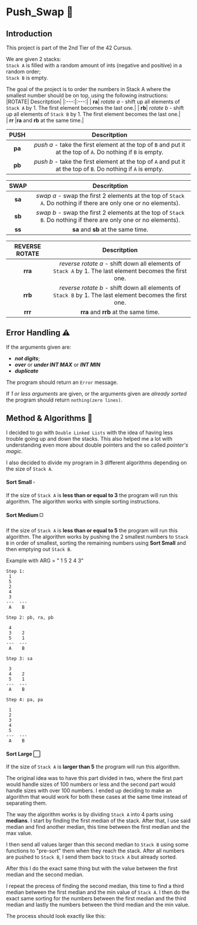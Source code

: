 # Push_Swap 🔄
## Introduction

This project is part of the 2nd Tier of the 42 Cursus.  

We are given 2 stacks:   
`Stack A` is filled with a random amount of ints (negative and positive) in a random order;  
`Stack B` is empty.

The goal of the project is to order the numbers in Stack A where the smallest number should be on top, using the following instructions: 
|ROTATE| Descritption|
|:---:|:---:|
| **ra**| *rotate a* - shift up all elements of `Stack A` by 1. The first element becomes the last one.|
| **rb**| *rotate b* - shift up all elements of `Stack B` by 1. The first element becomes the last one.|  
| **rr** |**ra** and **rb** at the same time.|

|PUSH| Descritption|
|:---:|:---:
| **pa**| *push a* - take the first element at the top of `B` and put it at the top of `A`. Do nothing if `B` is empty.|
| **pb**| *push b* - take the first element at the top of `A` and put it at the top of `B`. Do nothing if `A` is empty.|

|SWAP| Descritption|
|:---:|:---:|
| **sa**| *swap a* - swap the first 2 elements at the top of `Stack A`. Do nothing if there are only one or no elements).|
| **sb**| *swap b* - swap the first 2 elements at the top of `Stack B`. Do nothing if there are only one or no elements).|
| **ss**|**sa** and **sb** at the same time.|

| REVERSE ROTATE| Descritption|
|:---:|:---:|
| **rra**| *reverse rotate a* - shift down all elements of `Stack A` by 1. The last element becomes the first one.|  
| **rrb**| *reverse rotate b* - shift down all elements of `Stack B` by 1. The last element becomes the first one.|  
| **rrr**| **rra** and **rrb** at the same time.|  

## Error Handling ⚠️

If the arguments given are:

- ***not digits***; 
- ***over*** or ***under INT MAX*** or ***INT MIN***
- ***duplicate***

The program should return an `Error` message.

If *1 or less arguments* are given, or the arguments given are *already sorted* the program should return `nothing(zero lines)`.

## Method & Algorithms 🤔

I decided to go with `Double Linked Lists` with the idea of having less trouble going up and down the stacks.
This also helped me a lot with understanding even more about double pointers and the so called *pointer's magic*.

I also decided to divide my program in 3 different algorithms depending on the size of `Stack A`.

#### Sort Small ▫️

If the size of `Stack A` is **less than or equal to 3** the program will run this algorithm. 
The algorithm works with simple sorting instructions.

#### Sort Medium ◻️

If the size of `Stack A` is **less than or equal to 5** the program will run this algorithm.
The algorithm works by pushing the 2 smallest numbers to `Stack B` in order of smallest, sorting the remaining numbers using **Sort Small** and then emptying out `Stack B`.

Example with ARG = " 1 5 2 4 3"
```
Step 1:
 1
 5
 2
 4
 3
---  ---
 A    B
 
Step 2: pb, ra, pb
 
 4
 3    2
 5    1
---  ---
 A    B
 
Step 3: sa

 3
 4    2
 5    1
---  ---
 A    B
 
Step 4: pa, pa
 
 1
 2
 3
 4    
 5    
---  ---
 A    B
```
#### Sort Large ⬜

If the size of `Stack A` is **larger than 5** the program will run this algorithm.

The original idea was to have this part divided in two, where the first part would handle sizes of 100 numbers or less and the second part would handle sizes with over 100 numbers.  I ended up deciding to make an algorithm that would work for both these cases at the same time instead of separating them.

The way the algorithm works is by dividing `Stack A` into 4 parts using **medians**. I start by finding the first median of the stack. After that, I use said median and find another median, this time between the first median and the max value. 

I then send all values larger than this second median to `Stack B` using some functions to "pre-sort" them when they reach the stack. After all numbers are pushed to `Stack B`, I send them back to `Stack A` but already sorted.

After this I do the exact same thing but with the value between the first median and the second median.

I repeat the precess of finding the second median, this time to find a third median between the first median and the min value of `Stack A`. I then do the exact same sorting for the numbers between the first median and the third median and lastly the numbers between the third median and the min value.

The process should look exactly like this:
